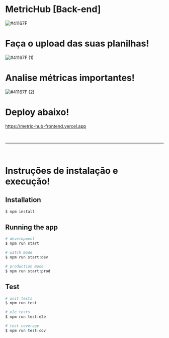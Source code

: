 # MetricHub [Back-end]

![#41167F](https://github.com/lucas-marques-0/MetricHub-frontend/assets/111307314/3004a1d5-9f94-448c-b065-415393927079)

# Faça o upload das suas planilhas!
![#41167F (1)](https://github.com/lucas-marques-0/MetricHub-frontend/assets/111307314/00443885-79a8-4476-9fe5-6865dbe74c34)

# Analise métricas importantes!
![#41167F (2)](https://github.com/lucas-marques-0/MetricHub-frontend/assets/111307314/0899f30c-31b2-4570-995e-4ac3c155f44f)

# Deploy abaixo!
https://metric-hub-frontend.vercel.app

<br><hr><br>

# Instruções de instalação e execução!

## Installation

```bash
$ npm install
```

## Running the app

```bash
# development
$ npm run start

# watch mode
$ npm run start:dev

# production mode
$ npm run start:prod
```

## Test

```bash
# unit tests
$ npm run test

# e2e tests
$ npm run test:e2e

# test coverage
$ npm run test:cov
```
